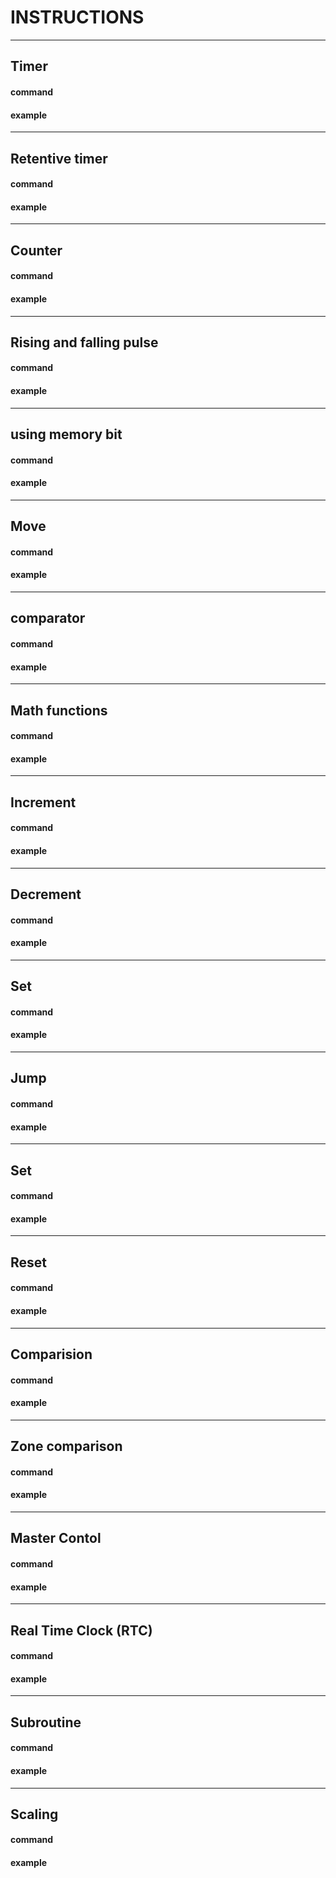 # INSTRUCTIONS 
---

## Timer 
#### command
#### example

---

## Retentive timer 
#### command
#### example

---

## Counter
#### command
#### example

---

## Rising and falling pulse
#### command
#### example

---

## using memory bit
#### command
#### example

---

## Move
#### command
#### example

---

## comparator
#### command
#### example

---

## Math functions
#### command
#### example

---

## Increment 
#### command
#### example

---

## Decrement 
#### command
#### example

---

## Set 
#### command
#### example

---

## Jump 
#### command
#### example

---

## Set
#### command
#### example

---

## Reset 
#### command
#### example

---

## Comparision 
#### command
#### example

---

## Zone comparison 
#### command
#### example

---

## Master Contol 
#### command
#### example

---

## Real Time Clock (RTC) 
#### command
#### example

---

## Subroutine 
#### command
#### example

---

## Scaling
#### command
#### example
